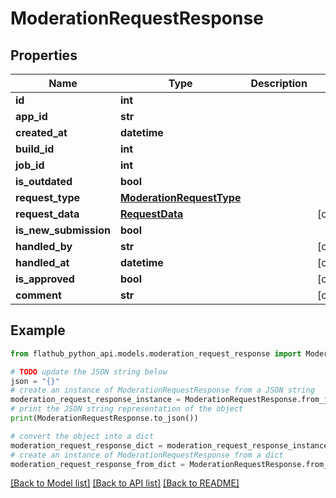 # ModerationRequestResponse


## Properties

Name | Type | Description | Notes
------------ | ------------- | ------------- | -------------
**id** | **int** |  | 
**app_id** | **str** |  | 
**created_at** | **datetime** |  | 
**build_id** | **int** |  | 
**job_id** | **int** |  | 
**is_outdated** | **bool** |  | 
**request_type** | [**ModerationRequestType**](ModerationRequestType.md) |  | 
**request_data** | [**RequestData**](RequestData.md) |  | [optional] 
**is_new_submission** | **bool** |  | 
**handled_by** | **str** |  | [optional] 
**handled_at** | **datetime** |  | [optional] 
**is_approved** | **bool** |  | [optional] 
**comment** | **str** |  | [optional] 

## Example

```python
from flathub_python_api.models.moderation_request_response import ModerationRequestResponse

# TODO update the JSON string below
json = "{}"
# create an instance of ModerationRequestResponse from a JSON string
moderation_request_response_instance = ModerationRequestResponse.from_json(json)
# print the JSON string representation of the object
print(ModerationRequestResponse.to_json())

# convert the object into a dict
moderation_request_response_dict = moderation_request_response_instance.to_dict()
# create an instance of ModerationRequestResponse from a dict
moderation_request_response_from_dict = ModerationRequestResponse.from_dict(moderation_request_response_dict)
```
[[Back to Model list]](../README.md#documentation-for-models) [[Back to API list]](../README.md#documentation-for-api-endpoints) [[Back to README]](../README.md)


